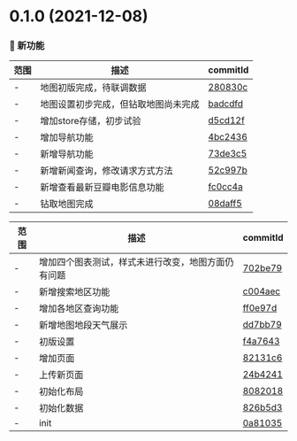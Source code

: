 # 0.1.0 (2021-12-08)

### 🌟 新功能
范围|描述|commitId
--|--|--
 - | 地图初版完成，待联调数据 | [280830c](https://github.com/JeremyYu-creator/vue3_try/commit/280830c)
 - | 地图设置初步完成，但钻取地图尚未完成 | [badcdfd](https://github.com/JeremyYu-creator/vue3_try/commit/badcdfd)
 - | 增加store存储，初步试验 | [d5cd12f](https://github.com/JeremyYu-creator/vue3_try/commit/d5cd12f)
 - | 增加导航功能 | [4bc2436](https://github.com/JeremyYu-creator/vue3_try/commit/4bc2436)
 - | 新增导航功能 | [73de3c5](https://github.com/JeremyYu-creator/vue3_try/commit/73de3c5)
 - | 新增新闻查询，修改请求方式方法 | [52c997b](https://github.com/JeremyYu-creator/vue3_try/commit/52c997b)
 - | 新增查看最新豆瓣电影信息功能 | [fc0cc4a](https://github.com/JeremyYu-creator/vue3_try/commit/fc0cc4a)
 - | 钻取地图完成 | [08daff5](https://github.com/JeremyYu-creator/vue3_try/commit/08daff5)


范围|描述|commitId
--|--|--
 - | 增加四个图表测试，样式未进行改变，地图方面仍有问题 | [702be79](https://github.com/JeremyYu-creator/vue3_try/commit/702be79)
 - | 新增搜索地区功能 | [c004aec](https://github.com/JeremyYu-creator/vue3_try/commit/c004aec)
 - | 增加各地区查询功能 | [ff0e97d](https://github.com/JeremyYu-creator/vue3_try/commit/ff0e97d)
 - | 新增地图地段天气展示 | [dd7bb79](https://github.com/JeremyYu-creator/vue3_try/commit/dd7bb79)
 - | 初版设置 | [f4a7643](https://github.com/JeremyYu-creator/vue3_try/commit/f4a7643)
 - | 增加页面 | [82131c6](https://github.com/JeremyYu-creator/vue3_try/commit/82131c6)
 - | 上传新页面 | [24b4241](https://github.com/JeremyYu-creator/vue3_try/commit/24b4241)
 - | 初始化布局 | [8082018](https://github.com/JeremyYu-creator/vue3_try/commit/8082018)
 - | 初始化数据 | [826b5d3](https://github.com/JeremyYu-creator/vue3_try/commit/826b5d3)
 - | init | [0a81035](https://github.com/JeremyYu-creator/vue3_try/commit/0a81035)

